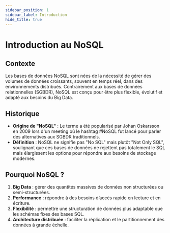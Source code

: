 ```yaml
---
sidebar_position: 1
sidebar_label: Introduction
hide_title: true
---
```


# Introduction au NoSQL

## Contexte

Les bases de données NoSQL sont nées de la nécessité de gérer des volumes de données croissants, souvent en temps réel, dans des environnements distribués. Contrairement aux bases de données relationnelles (SGBDR), NoSQL est conçu pour être plus flexible, évolutif et adapté aux besoins du Big Data.

## Historique

- **Origine de "NoSQL"** : Le terme a été popularisé par Johan Oskarsson en 2009 lors d'un meeting où le hashtag #NoSQL fut lancé pour parler des alternatives aux SGBDR traditionnels.
- **Définition** : NoSQL ne signifie pas "No SQL" mais plutôt "Not Only SQL", soulignant que ces bases de données ne rejettent pas totalement le SQL mais élargissent les options pour répondre aux besoins de stockage modernes.

## Pourquoi NoSQL ?

1. **Big Data** : gérer des quantités massives de données non structurées ou semi-structurées.
2. **Performance** : répondre à des besoins d’accès rapide en lecture et en écriture.
3. **Flexibilité** : permettre une structuration de données plus adaptable que les schémas fixes des bases SQL.
4. **Architecture distribuée** : faciliter la réplication et le partitionnement des données à grande échelle.